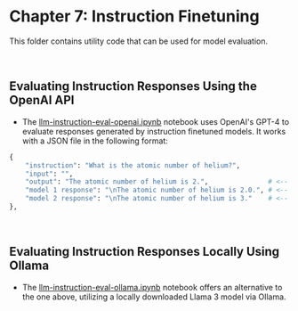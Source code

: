 # Chapter 7: Instruction Finetuning

This folder contains utility code that can be used for model evaluation.



&nbsp;
## Evaluating Instruction Responses Using the OpenAI API


- The [llm-instruction-eval-openai.ipynb](llm-instruction-eval-openai.ipynb) notebook uses OpenAI's GPT-4 to evaluate responses generated by instruction finetuned models. It works with a JSON file in the following format:

```python
{
    "instruction": "What is the atomic number of helium?",
    "input": "",
    "output": "The atomic number of helium is 2.",               # <-- The target given in the test set
    "model 1 response": "\nThe atomic number of helium is 2.0.", # <-- Response by an LLM
    "model 2 response": "\nThe atomic number of helium is 3."    # <-- Response by a 2nd LLM
},
```

&nbsp;
## Evaluating Instruction Responses Locally Using Ollama

- The [llm-instruction-eval-ollama.ipynb](llm-instruction-eval-ollama.ipynb) notebook offers an alternative to the one above, utilizing a locally downloaded Llama 3 model via Ollama.
